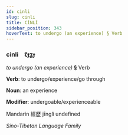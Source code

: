 ```yaml
---
id: cinli
slug: cinli
title: CİNLİ
sidebar_position: 343
hoverText: to undergo (an experience) § Verb
---
```


### cinli&emsp;<span kind="abugida">ꞇ̃ɟʓɟ</span>

*to undergo (an experience)* **§** Verb

**Verb**: to undergo/experience/go through

**Noun**: an experience

**Modifier**: undergoable/experienceable

Mandarin 經歷 jīnglì undefined

*Sino-Tibetan Language Family*